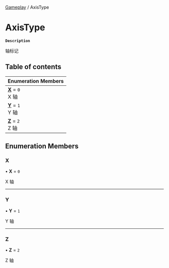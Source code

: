 [Gameplay](../modules/Gameplay.Gameplay.md) / AxisType

# AxisType <Badge type="tip" text="Enumeration" />

**`Description`**

轴标记

## Table of contents

| Enumeration Members                                      |
| :------------------------------------------------------- |
| **[X](Gameplay.Gameplay.AxisType.md#x)** = `0` <br> X 轴 |
| **[Y](Gameplay.Gameplay.AxisType.md#y)** = `1` <br> Y 轴 |
| **[Z](Gameplay.Gameplay.AxisType.md#z)** = `2` <br> Z 轴 |

## Enumeration Members

### X

• **X** = `0`

X 轴

---

### Y

• **Y** = `1`

Y 轴

---

### Z

• **Z** = `2`

Z 轴
